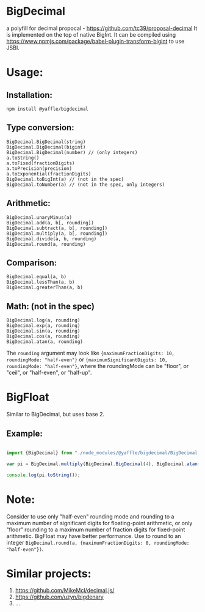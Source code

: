 # BigDecimal
a polyfill for decimal propocal - https://github.com/tc39/proposal-decimal
It is implemented on the top of native BigInt.
It can be compiled using https://www.npmjs.com/package/babel-plugin-transform-bigint to use JSBI.

# Usage:

## Installation:
`npm install @yaffle/bigdecimal`

## Type conversion:

    BigDecimal.BigDecimal(string)
    BigDecimal.BigDecimal(bigint)
    BigDecimal.BigDecimal(number) // (only integers)
    a.toString()
    a.toFixed(fractionDigits)
    a.toPrecision(precision)
    a.toExponential(fractionDigits)
    BigDecimal.toBigInt(a) // (not in the spec)
    BigDecimal.toNumber(a) // (not in the spec, only integers)


## Arithmetic:

    BigDecimal.unaryMinus(a)
    BigDecimal.add(a, b[, rounding])
    BigDecimal.subtract(a, b[, rounding])
    BigDecimal.multiply(a, b[, rounding])
    BigDecimal.divide(a, b, rounding)
    BigDecimal.round(a, rounding)

## Comparison:

    BigDecimal.equal(a, b)
    BigDecimal.lessThan(a, b)
    BigDecimal.greaterThan(a, b)

## Math: (not in the spec)

    BigDecimal.log(a, rounding)
    BigDecimal.exp(a, rounding)
    BigDecimal.sin(a, rounding)
    BigDecimal.cos(a, rounding)
    BigDecimal.atan(a, rounding)

The `rounding` argument may look like `{maximumFractionDigits: 10, roundingMode: "half-even"}` or `{maximumSignificantDigits: 10, roundingMode: "half-even"}`, where the roundingMode can be "floor", or "ceil", or "half-even", or "half-up".

# BigFloat
Similar to BigDecimal, but uses base 2.

## Example:
```javascript

import {BigDecimal} from "./node_modules/@yaffle/bigdecimal/BigDecimal.js";

var pi = BigDecimal.multiply(BigDecimal.BigDecimal(4), BigDecimal.atan(BigDecimal.BigDecimal(1), {maximumSignificantDigits: 1000, roundingMode: "half-even"}));

console.log(pi.toString());

```

# Note:
Consider to use only "half-even" rounding mode and rounding to a maximum number of significant digits for floating-point arithmetic,
or only "floor" rounding to a maximum number of fraction digits for fixed-point arithmetic.
BigFloat may have better performance.
Use to round to an integer `BigDecimal.round(a, {maximumFractionDigits: 0, roundingMode: "half-even"})`.


# Similar projects:
1. https://github.com/MikeMcl/decimal.js/
2. https://github.com/uzyn/bigdenary
3. ...

